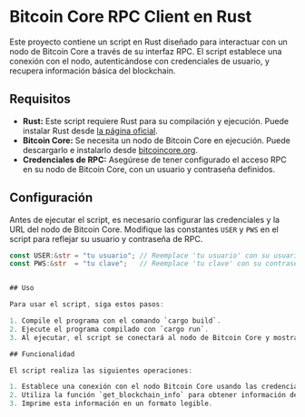 # Bitcoin Core RPC Client en Rust

Este proyecto contiene un script en Rust diseñado para interactuar con un nodo de Bitcoin Core a través de su interfaz RPC. El script establece una conexión con el nodo, autenticándose con credenciales de usuario, y recupera información básica del blockchain.

## Requisitos

- **Rust:** Este script requiere Rust para su compilación y ejecución. Puede instalar Rust desde [la página oficial](https://www.rust-lang.org/tools/install).
- **Bitcoin Core:** Se necesita un nodo de Bitcoin Core en ejecución. Puede descargarlo e instalarlo desde [bitcoincore.org](https://bitcoincore.org/en/download/).
- **Credenciales de RPC:** Asegúrese de tener configurado el acceso RPC en su nodo de Bitcoin Core, con un usuario y contraseña definidos.

## Configuración

Antes de ejecutar el script, es necesario configurar las credenciales y la URL del nodo de Bitcoin Core. Modifique las constantes `USER` y `PWS` en el script para reflejar su usuario y contraseña de RPC.

```rust
const USER:&str = "tu usuario"; // Reemplace 'tu usuario' con su usuario
const PWS:&str  = "tu clave";   // Reemplace 'tu clave' con su contraseña


## Uso

Para usar el script, siga estos pasos:

1. Compile el programa con el comando `cargo build`.
2. Ejecute el programa compilado con `cargo run`.
3. Al ejecutar, el script se conectará al nodo de Bitcoin Core y mostrará información del blockchain en la consola.

## Funcionalidad

El script realiza las siguientes operaciones:

1. Establece una conexión con el nodo Bitcoin Core usando las credenciales de RPC.
2. Utiliza la función `get_blockchain_info` para obtener información del blockchain.
3. Imprime esta información en un formato legible.

